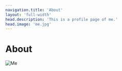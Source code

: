 ```yaml
---
navigation.title: 'About'
layout: 'full-width'
head.description: 'This is a profile page of me.'
head.image: 'me.jpg'
---
```


# About

![Me](me.jpg)
